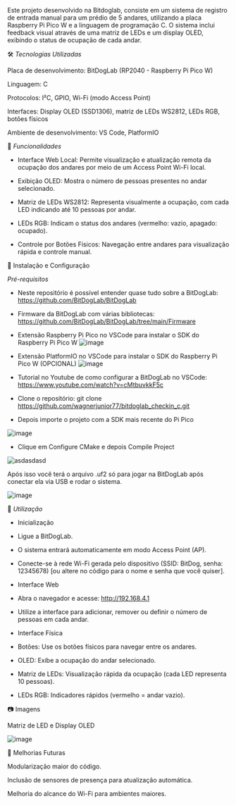 Este projeto desenvolvido na Bitdoglab, consiste em um sistema de registro de entrada manual para um prédio de 5 andares, utilizando a placa Raspberry Pi Pico W e a linguagem de programação C. O sistema inclui feedback visual através de uma matriz de LEDs e um display OLED, exibindo o status de ocupação de cada andar.

🛠️ *Tecnologias Utilizadas*

Placa de desenvolvimento: BitDogLab (RP2040 - Raspberry Pi Pico W)

Linguagem: C

Protocolos: I²C, GPIO, Wi-Fi (modo Access Point)

Interfaces: Display OLED (SSD1306), matriz de LEDs WS2812, LEDs RGB, botões físicos

Ambiente de desenvolvimento: VS Code, PlatformIO

🚀 *Funcionalidades*

- Interface Web Local: Permite visualização e atualização remota da ocupação dos andares por meio de um Access Point Wi-Fi local.

- Exibição OLED: Mostra o número de pessoas presentes no andar selecionado.

- Matriz de LEDs WS2812: Representa visualmente a ocupação, com cada LED indicando até 10 pessoas por andar.

- LEDs RGB: Indicam o status dos andares (vermelho: vazio, apagado: ocupado).

- Controle por Botões Físicos: Navegação entre andares para visualização rápida e controle manual.

🔧 Instalação e Configuração

*Pré-requisitos*

- Neste repositório é possível entender quase tudo sobre a BitDogLab: https://github.com/BitDogLab/BitDogLab

- Firmware da BitDogLab com várias bibliotecas: https://github.com/BitDogLab/BitDogLab/tree/main/Firmware

- Extensão Raspberry Pi Pico no VSCode para instalar o SDK do Raspberry Pi Pico W
![image](https://github.com/user-attachments/assets/3ebb23d4-ecf1-4b16-b4b1-6f5758f96bd8)

- Extensão PlatformIO no VSCode para instalar o SDK do Raspberry Pi Pico W (OPCIONAL)
![image](https://github.com/user-attachments/assets/1bf2a436-9b99-460b-b723-7b52076ed2aa)

- Tutorial no Youtube de como configurar a BitDogLab no VSCode: https://www.youtube.com/watch?v=cMtbuvkkF5c

- Clone o repositório: git clone https://github.com/wagnerjunior77/bitdoglab_checkin_c.git

- Depois importe o projeto com a SDK mais recente do Pi Pico

![image](https://github.com/user-attachments/assets/0dab3957-1c4f-49e8-92bd-fc7c961b93b5)

- Clique em Configure CMake e depois Compile Project

![asdasdasd](https://github.com/user-attachments/assets/82953dbf-2c8d-43fe-b6cd-bae5b5863097)

Após isso você terá o arquivo .uf2 só para jogar na BitDogLab após conectar ela via USB e rodar o sistema.

![image](https://github.com/user-attachments/assets/2b53a947-35bd-43dd-85f3-c5243a747887)


📝 *Utilização*

- Inicialização

- Ligue a BitDogLab.

- O sistema entrará automaticamente em modo Access Point (AP).

- Conecte-se à rede Wi-Fi gerada pelo dispositivo (SSID: BitDog, senha: 12345678) [ou altere no código para o nome e senha que você quiser].

- Interface Web

- Abra o navegador e acesse: http://192.168.4.1

- Utilize a interface para adicionar, remover ou definir o número de pessoas em cada andar.

- Interface Física

- Botões: Use os botões físicos para navegar entre os andares.

- OLED: Exibe a ocupação do andar selecionado.

- Matriz de LEDs: Visualização rápida da ocupação (cada LED representa 10 pessoas).

- LEDs RGB: Indicadores rápidos (vermelho = andar vazio).

📷 Imagens

Matriz de LED e Display OLED

![image](https://github.com/user-attachments/assets/6c9d7d54-723c-417d-9743-3ade9e04ca82)


🚧 Melhorias Futuras

Modularização maior do código.

Inclusão de sensores de presença para atualização automática.

Melhoria do alcance do Wi-Fi para ambientes maiores.


